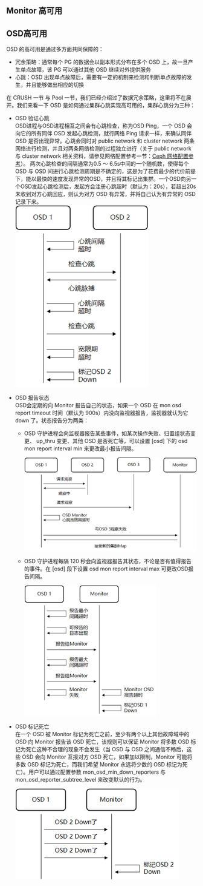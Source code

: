## Monitor 高可用

## OSD高可用

OSD 的高可用是通过多方面共同保障的：

* 冗余策略：通常每个 PG 的数据会以副本形式分布在多个 OSD 上，故一旦产生单点故障，该 PG 可以通过其他 OSD 继续对外提供服务
* 心跳：OSD 出现单点故障后，需要有一定的机制来检测和判断单点故障的发生，并且能够做出相应的切换

在 CRUSH 一节 与 Pool 一节，我们已经介绍过了数据冗余策略，这里将不在展开。我们来看一下 OSD 是如何通过集群心跳实现高可用的，集群心跳分为三种：

* OSD 验证心跳  
  OSD进程与OSD进程相互之间会有心跳检查，称为OSD Ping，一个 OSD 会向它的所有同伴 OSD 发起心跳检测，就行网络 Ping 请求一样，来确认同伴 OSD 是否出现异常。心跳会同时对 public network 和 cluster network 两条网络进行检测，并且对两条网络检测的过程独立进行（关于 public network 与 cluster network 相关资料，请参见网络配置参考一节：[Ceph 网络配置参考](http://docs.ceph.org.cn/rados/configuration/network-config-ref/ "Ceph 网络配置参考")）。 两次心跳检查的间隔通常为0.5 ～ 6.5s中间的一个随机数，使得每个 OSD 与 OSD 间进行心跳检测周期是不确定的，这是为了花费最少的代价前提下，能以最快的速度发现异常的OSD，并且将其标记出集群。一个OSD向另一个OSD发起心跳检测后，发起方会注册心跳超时（默认为：20s），若超出20s未收到对方心跳回应，则认为对方 OSD 有异常，并将自己认为有异常的 OSD 记录下来。  
  ![](/assets/high_availibility_1.png)

* OSD 报告状态  
  OSD会定期的向 Monitor 报告自己的状态，如果一个 OSD 在 mon osd report timeout 时间（默认为 900s）内没向监视器报告，监视器就认为它 down 了。状态报告分为两类：

  * OSD 守护进程会向监视器报告某些事件，如某次操作失败、归置组状态变更、 up\_thru 变更、其他 OSD 是否死亡等，可以设置 \[osd\] 下的 osd mon report interval min 来更改最小报告间隔。

    ![](/assets/high_availibility_2.png)

  * OSD 守护进程每隔 120 秒会向监视器报告其状态，不论是否有值得报告的事件。在 \[osd\] 段下设置 osd mon report interval max 可更改OSD报告间隔。

    ![](/assets/high_availibility_3.png)

* OSD 标记死亡  
  在一个 OSD 被 Monitor 标记为死亡之前，至少有两个以上其他故障域中的 OSD 向 Monitor 报告该 OSD 死亡，该规则可以保证 Monitor 将多数 OSD 标记为死亡这种不合理的现象不会发生（当 OSD 与 OSD 之间通信不畅后，这些 OSD 会向 Monitor 互报对方 OSD 死亡，如果加以限制，Monitor 可能将多数 OSD 标记为死亡，而我们希望 Monitor 永远将少数的 OSD 标记为死亡）。用户可以通过配置参数 mon\_osd\_min\_down\_reporters 与 mon\_osd\_reporter\_subtree\_level 来改变默认的行为。

  ![](/assets/high_availibility_4.png)




